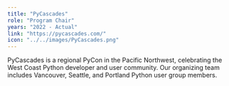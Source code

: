 ```yaml
---
title: "PyCascades"
role: "Program Chair"
years: "2022 - Actual"
link: "https://pycascades.com/"
icon: "../../images/PyCascades.png"
---
```


PyCascades is a regional PyCon in the Pacific Northwest, celebrating the West
Coast Python developer and user community. Our organizing team includes
Vancouver, Seattle, and Portland Python user group members.
